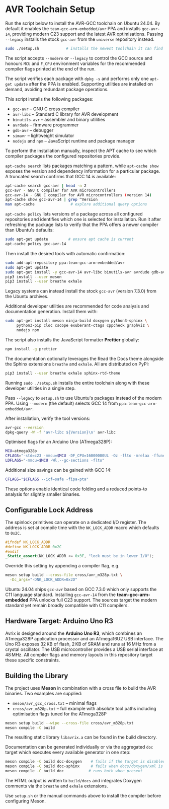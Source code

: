 # AVR Toolchain Setup

Run the script below to install the AVR-GCC toolchain on Ubuntu 24.04.
By default it enables the `team-gcc-arm-embedded/avr` PPA and installs
`gcc-avr-14`, providing modern C23 support and the latest AVR
optimisations. Passing `--legacy` installs the stock `gcc-avr` from the
`universe` repository instead.

```bash
sudo ./setup.sh            # installs the newest toolchain it can find
```
The script accepts `--modern` or `--legacy` to control the GCC source and
honours `MCU` and `F_CPU` environment variables for the recommended
compiler flags printed at the end of the run.

The script verifies each package with `dpkg -s` and performs only one
`apt-get update` after the PPA is enabled. Supporting utilities are installed
on demand, avoiding redundant package operations.

This script installs the following packages:

- `gcc-avr` – GNU C cross compiler
- `avr-libc` – Standard C library for AVR development
- `binutils-avr` – assembler and binary utilities
- `avrdude` – firmware programmer
- `gdb-avr` – debugger
- `simavr` – lightweight simulator
- `nodejs` and `npm` – JavaScript runtime and package manager

To perform the installation manually, inspect the APT cache to see which
compiler packages the configured repositories provide.

`apt-cache search` lists packages matching a pattern, while
`apt-cache show` exposes the version and dependency information for a
particular package.  A truncated search confirms that GCC 14 is
available:

```bash
apt-cache search gcc-avr | head -n 2
gcc-avr - GNU C compiler for AVR microcontrollers
gcc-avr-14 - GNU C compiler for AVR microcontrollers (version 14)
apt-cache show gcc-avr-14 | grep ^Version
man apt-cache                # explore additional query options
```

`apt-cache policy` lists versions of a package across all configured
repositories and identifies which one is selected for installation.
Run it after refreshing the package lists to verify that the PPA offers a
newer compiler than Ubuntu's defaults:

```bash
sudo apt-get update         # ensure apt cache is current
apt-cache policy gcc-avr-14
```

Then install the desired tools with automatic confirmation:

```bash
sudo add-apt-repository ppa:team-gcc-arm-embedded/avr
sudo apt-get update
sudo apt-get install -y gcc-avr-14 avr-libc binutils-avr avrdude gdb-avr simavr
pip3 install --user meson
pip3 install --user breathe exhale
```
Legacy systems can instead install the stock `gcc-avr` (version 7.3.0) from the
Ubuntu archives.

Additional developer utilities are recommended for code analysis and
documentation generation.  Install them with:

```bash
sudo apt-get install meson ninja-build doxygen python3-sphinx \
     python3-pip cloc cscope exuberant-ctags cppcheck graphviz \
     nodejs npm
```
The script also installs the JavaScript formatter **Prettier** globally:

```bash
npm install -g prettier
```

The documentation optionally leverages the Read the Docs theme alongside the
Sphinx extensions `breathe` and `exhale`.  All are distributed on PyPI:

```bash
pip3 install --user breathe exhale sphinx-rtd-theme
```

Running `sudo ./setup.sh` installs the entire toolchain along with these
developer utilities in a single step.


Pass `--legacy` to `setup.sh` to use Ubuntu's packages instead of the modern
PPA.  Using `--modern` (the default) selects GCC 14 from
`ppa:team-gcc-arm-embedded/avr`.


After installation, verify the tool versions:

```bash
avr-gcc --version
dpkg-query -W -f 'avr-libc ${Version}\n' avr-libc

```

Optimised flags for an Arduino Uno (ATmega328P):

```bash
MCU=atmega328p
CFLAGS="-std=c23 -mmcu=$MCU -DF_CPU=16000000UL -Oz -flto -mrelax -ffunction-sections -fdata-sections -mcall-prologues"
LDFLAGS="-mmcu=$MCU -Wl,--gc-sections -flto"
```
Additional size savings can be gained with GCC 14:

```bash
CFLAGS="$CFLAGS --icf=safe -fipa-pta"
```
These options enable identical code folding and a reduced
points-to analysis for slightly smaller binaries.

## Configurable Lock Address

The spinlock primitives can operate on a dedicated I/O register. The
address is set at compile time with the `NK_LOCK_ADDR` macro which
defaults to `0x2C`.

```c
#ifndef NK_LOCK_ADDR
#define NK_LOCK_ADDR 0x2C
#endif
_Static_assert(NK_LOCK_ADDR <= 0x3F, "lock must be in lower I/O");
```

Override this setting by appending a compiler flag, e.g.

```bash
meson setup build --cross-file cross/avr_m328p.txt \
  -Dc_args="-DNK_LOCK_ADDR=0x2D"
```

Ubuntu 24.04 ships `gcc-avr` based on GCC 7.3.0 which only supports the C11
language standard.  Installing `gcc-avr-14` from the
**team-gcc-arm-embedded** PPA unlocks full C23 support.
The sources target the modern standard yet remain broadly compatible with
C11 compilers.

## Hardware Target: Arduino Uno R3

Avrix is designed around the **Arduino Uno R3**, which combines an
ATmega328P application processor and an ATmega16U2 USB interface.  The
Uno R3 exposes 32 KB of flash, 2 KB of SRAM and runs at 16 MHz from a
crystal oscillator.  The USB microcontroller provides a USB
serial interface at 48 MHz.  All compiler flags and memory layouts in
this repository target these specific constraints.


## Building the Library

The project uses **Meson** in combination with a cross file to build
the AVR binaries.  Two examples are supplied:

- `meson/avr_gcc_cross.txt` – minimal flags
- `cross/avr_m328p.txt` – full example with absolute tool paths
  including optimisation flags tuned for the ATmega328P

```bash
meson setup build --wipe --cross-file cross/avr_m328p.txt
meson compile -C build
```

The resulting static library `libavrix.a` can be found in the build
directory.

Documentation can be generated individually or via the aggregated
`doc` target which executes every available generator in one step:

```bash
meson compile -C build doc-doxygen    # fails if the target is disabled
meson compile -C build doc-sphinx     # fails when docs/doxygen/xml is missing
meson compile -C build doc           # runs both when present
```

The HTML output is written to `build/docs` and integrates Doxygen
comments via the `breathe` and `exhale` extensions.

Use `setup.sh` or the manual commands above to install the compiler
before configuring Meson.
